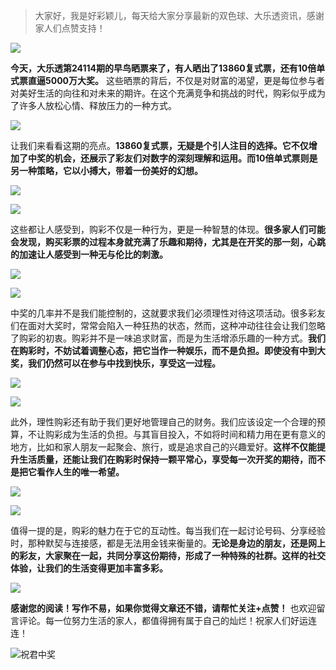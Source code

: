 > 大家好，我是好彩颖儿，每天给大家分享最新的双色球、大乐透资讯，感谢家人们点赞支持！

![](https://cdn.jsdelivr.net/gh/wangwenjie1314/PicCDN/2024-7-12/1720763627240-image.png)

**今天，大乐透第24114期的早鸟晒票来了，有人晒出了13860复式票，还有10倍单式票直逼5000万大奖。** 这些晒票的背后，不仅是对财富的渴望，更是每位参与者对美好生活的向往和对未来的期许。在这个充满竞争和挑战的时代，购彩似乎成为了许多人放松心情、释放压力的一种方式。

![](https://cdn.jsdelivr.net/gh/wangwenjie1314/PicCDN/2024-9-30/1727652963637-image.png)


让我们来看看这期的亮点。**13860复式票，无疑是个引人注目的选择。它不仅增加了中奖的机会，还展示了彩友们对数字的深刻理解和运用。而10倍单式票则是另一种策略，它以小搏大，带着一份美好的幻想。**


![](https://cdn.jsdelivr.net/gh/wangwenjie1314/PicCDN/2024-9-30/1727652994295-image.png)


![](https://cdn.jsdelivr.net/gh/wangwenjie1314/PicCDN/2024-9-30/1727653000916-image.png)



这些都让人感受到，购彩不仅是一种行为，更是一种智慧的体现。**很多家人们可能会发现，购买彩票的过程本身就充满了乐趣和期待，尤其是在开奖的那一刻，心跳的加速让人感受到一种无与伦比的刺激。**

![](https://cdn.jsdelivr.net/gh/wangwenjie1314/PicCDN/2024-9-30/1727652989163-image.png)


![](https://cdn.jsdelivr.net/gh/wangwenjie1314/PicCDN/2024-9-30/1727653052912-image.png)

中奖的几率并不是我们能控制的，这就要求我们必须理性对待这项活动。很多彩友们在面对大奖时，常常会陷入一种狂热的状态，然而，这种冲动往往会让我们忽略了购彩的初衷。购彩并不是一味追求财富，而是为生活增添乐趣的一种方式。**我们在购彩时，不妨试着调整心态，把它当作一种娱乐，而不是负担。即使没有中到大奖，我们仍然可以在参与中找到快乐，享受这一过程。**


![](https://cdn.jsdelivr.net/gh/wangwenjie1314/PicCDN/2024-9-30/1727652980124-image.png)


![](https://cdn.jsdelivr.net/gh/wangwenjie1314/PicCDN/2024-9-30/1727652971612-image.png)


此外，理性购彩还有助于我们更好地管理自己的财务。我们应该设定一个合理的预算，不让购彩成为生活的负担。与其盲目投入，不如将时间和精力用在更有意义的地方，比如和家人朋友一起聚会、旅行，或是追求自己的兴趣爱好。**这样不仅能提升生活质量，还能让我们在购彩时保持一颗平常心，享受每一次开奖的期待，而不是把它看作人生的唯一希望。**



![](https://cdn.jsdelivr.net/gh/wangwenjie1314/PicCDN/2024-9-30/1727653014914-image.png)

![](https://cdn.jsdelivr.net/gh/wangwenjie1314/PicCDN/2024-9-30/1727653009154-image.png)


值得一提的是，购彩的魅力在于它的互动性。每当我们在一起讨论号码、分享经验时，那种默契与连接感，都是无法用金钱来衡量的。**无论是身边的朋友，还是网上的彩友，大家聚在一起，共同分享这份期待，形成了一种特殊的社群。这样的社交体验，让我们的生活变得更加丰富多彩。**

![](https://cdn.jsdelivr.net/gh/wangwenjie1314/PicCDN/2024-9-30/1727653035991-image.png)

**感谢您的阅读！写作不易，如果你觉得文章还不错，请帮忙关注+点赞！** 也欢迎留言评论。每一位努力生活的家人，都值得拥有属于自己的灿烂！祝家人们好运连连！

![祝君中奖](https://cdn.jsdelivr.net/gh/wangwenjie1314/PicCDN/2024-8-19/1724037664665-image.png)












